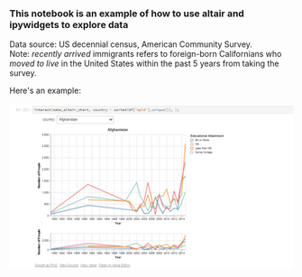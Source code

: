 ### This notebook is an example of how to use altair and ipywidgets to explore data

Data source: US decennial census, American Community Survey. <br>
Note: *recently arrived* immigrants refers to foreign-born Californians who *moved to live* in the United States within the past 5 years from taking the survey.

Here's an example:

![altair + ipywidgets gif](https://github.com/Chekos/blog-posts/blob/master/altair%20%2B%20ipywidgets/altair%20%2B%20ipywidgets.gif)
